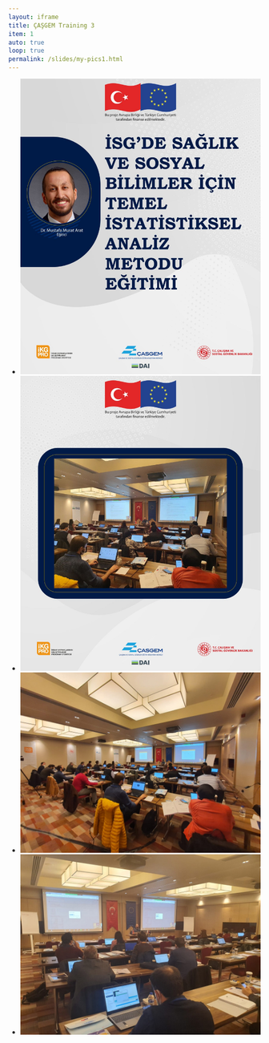 ```yaml
---
layout: iframe
title: ÇAŞGEM Training 3
item: 1
auto: true
loop: true
permalink: /slides/my-pics1.html
---
```


* ![](photos/1637569767955.jpeg)
* ![](photos/1637569789680.jpeg)
* ![](photos/temelistatistikselanalizmetoduegitimi_1638180080.jpeg)
* ![](photos/temelistatistikselanalizmetoduegitimi_1638180082.jpeg)
